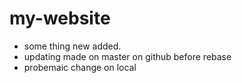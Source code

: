 # my-website

- some thing new added.
- updating made on master on github before rebase
- probemaic change on local
